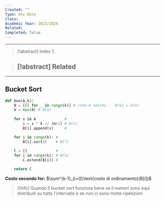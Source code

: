 ```yaml
---
Created: ""
Type: Uni Note
Class: 
Academic Year: 2023/2024
Related: 
Completed: false
---
```

---

>[!abstract] Index
>1. 

>[!abstract] Related
>- 

---
## Bucket Sort

```python
def boo(A,k):
	B = [[] for _ in range(k)] # creo k secchi    θ(k) = O(n)
	m = max(A) # θ(n)
	
	for x in A             #
		i = x * k // (m+1) # θ(n)
		B[i].append(x)     #

	for i in range(k): #
		B[i].sort()    # θ(?)
		
	C = []             #
	for i in range(k): # θ(n)
		C.extend(B[i]) #

	return C
```

**Costo secondo for:** $\sum^{k-1}_{i=0}\text{costo di ordinamento}(B[i])$


>[!info] Quando 
>Il bucket sort funziona bene se il numeri sono equi distribuiti su tutto l'intervallo e se non ci sono molte ripetizioni
